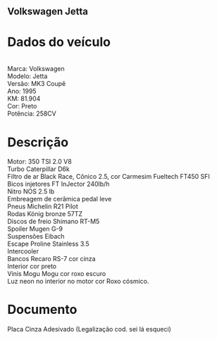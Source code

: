 ## Volkswagen Jetta 
<h1>Dados do veículo</h1>
<br>
Marca: Volkswagen
<br>
Modelo: Jetta
<br>
Versão: MK3 Coupê
<br>
Ano: 1995
<br>
KM: 81.904
<br>
Cor: Preto
<br>
Potência: 258CV
<br>

<h1>Descrição</h1>
Motor: 350 TSI 2.0 V8
<br>
Turbo Caterpillar D6k
<br>
Filtro de ar Black Race, Cônico 2.5, cor Carmesim
Fueltech FT450 SFI
<br>
Bicos injetores FT InJector 240lb/h
<br>
Nitro NOS 2.5 lb
<br>
Embreagem de cerâmica pedal leve
<br>
Pneus Michelin R21 Pilot
<br>
Rodas König bronze 57TZ
<br>
Discos de freio Shimano RT-M5
<br>
Spoiler Mugen G-9
<br>
Suspensões Eibach
<br>
Escape Proline Stainless 3.5
<br>
Intercooler
<br>
Bancos Recaro RS-7 cor cinza
<br>
Interior cor preto
<br>
Vinis Mogu Mogu cor roxo escuro
<br>
Luz neon no interior no motor cor Roxo cósmico.

<h1>Documento</h1>
Placa Cinza
Adesivado (Legalização cod. sei lá esqueci)
